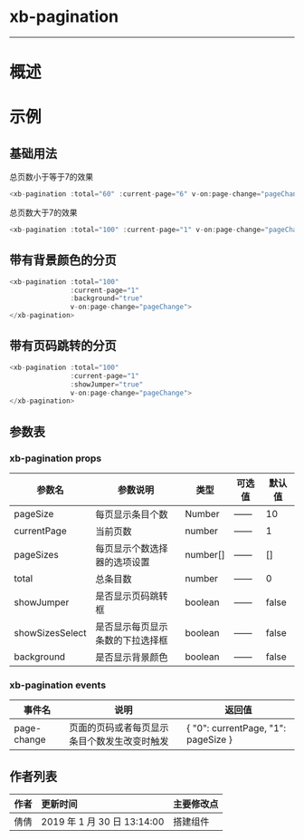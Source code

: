 # xb-pagination

---

# 概述

# 示例

## 基础用法
总页数小于等于7的效果
<template>
<div style="border: solid 1px #ebebeb;border-radius: 3px;margin:20px 0;">
  <xb-pagination :total="60" :current-page="6" v-on:page-change="pageChange">
  </xb-pagination>
</div>
</template>

```js
<xb-pagination :total="60" :current-page="6" v-on:page-change="pageChange"></xb-pagination>
```

总页数大于7的效果
<template>
<div style="border: solid 1px #ebebeb;border-radius: 3px;margin:20px 0;">
  <xb-pagination :total="100" :current-page="1" v-on:page-change="pageChange">
  </xb-pagination>
</div>
</template>

```js
<xb-pagination :total="100" :current-page="1" v-on:page-change="pageChange"></xb-pagination>
```

## 带有背景颜色的分页
<template>
<div style="border: solid 1px #ebebeb;border-radius: 3px;margin:20px 0;">
  <xb-pagination :total="100" :current-page="1" v-on:page-change="pageChange" :background="true">
  </xb-pagination>
</div>
</template>

```js
<xb-pagination :total="100" 
               :current-page="1" 
               :background="true"
               v-on:page-change="pageChange">
</xb-pagination>
```

## 带有页码跳转的分页
<template>
<div style="border: solid 1px #ebebeb;border-radius: 3px;margin:20px 0;">
  <xb-pagination :total="100" :current-page="1" v-on:page-change="pageChange" :showJumper="true">
  </xb-pagination>
</div>
</template>

```js
<xb-pagination :total="100" 
               :current-page="1" 
               :showJumper="true"
               v-on:page-change="pageChange">
</xb-pagination>
```
## 参数表

### xb-pagination props

| 参数名        | 参数说明                       | 类型                      | 可选值                     |默认值   |
| ------------- | ----------------------------  | -------------------------  | -------------------------- | -------- |
| pageSize      | 每页显示条目个数               | Number                   | ——                         | 10   |
| currentPage   | 当前页数                      | number                   | ——                         | 1        |
| pageSizes     | 每页显示个数选择器的选项设置    | number[]                 | ——                         | []    |
| total         | 总条目数                      | number                   | ——                         | 0    |
| showJumper    | 是否显示页码跳转框       | boolean                  | ——                         | false |
| showSizesSelect | 是否显示每页显示条数的下拉选择框 | boolean          | ——                         | false     |
| background   | 是否显示背景颜色                 | boolean            | ——                         | false    |

### xb-pagination events

| 事件名    | 说明                                                                           | 返回值        |
| --------- | ------------------------------------------------------------------------------ | ------------- |
| page-change | 页面的页码或者每页显示条目个数发生改变时触发       | { "0": currentPage, "1": pageSize } |

<script>
module.exports = {
    data() {
      return {}
    },
    methods: {
      pageChange(value) {
        console.log(value)
      }
    }
  }
</script>

## 作者列表

| 作者 | 更新时间                    | 主要修改点 |
| :--- | :-------------------------- | :--------- |
| 倩倩 | 2019 年 1 月 30 日 13:14:00 | 搭建组件   |
